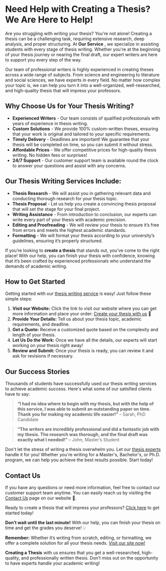 # Need Help with Creating a Thesis? We Are Here to Help!

Are you struggling with writing your thesis? You're not alone! Creating a thesis can be a challenging task, requiring extensive research, deep analysis, and proper structuring. At **Our Service** , we specialize in assisting students with every stage of thesis writing. Whether you're at the beginning of your thesis journey or nearing the final draft, our expert writers are here to support you every step of the way.

Our team of professional writers is highly experienced in creating theses across a wide range of subjects. From science and engineering to literature and social sciences, we have experts in every field. No matter how complex your topic is, we can help you turn it into a well-organized, well-researched, and high-quality thesis that will impress your professors.

## Why Choose Us for Your Thesis Writing?

- **Experienced Writers** - Our team consists of qualified professionals with years of experience in thesis writing.
- **Custom Solutions** - We provide 100% custom-written theses, ensuring that your work is original and tailored to your specific requirements.
- **Timely Delivery** - Deadlines are important! We guarantee that your thesis will be completed on time, so you can submit it without stress.
- **Affordable Prices** - We offer competitive prices for high-quality thesis writing. No hidden fees or surprises!
- **24/7 Support** - Our customer support team is available round the clock to answer your questions and assist with any concerns.

## Our Thesis Writing Services Include:

- **Thesis Research** - We will assist you in gathering relevant data and conducting thorough research for your thesis topic.
- **Thesis Proposal** - Let us help you create a convincing thesis proposal that will set the stage for your final project.
- **Writing Assistance** - From introduction to conclusion, our experts can write every part of your thesis with academic precision.
- **Editing and Proofreading** - We will review your thesis to ensure it’s free from errors and meets the highest academic standards.
- **Formatting** - We will format your thesis according to your university’s guidelines, ensuring it’s properly structured.

If you’re looking to **create a thesis** that stands out, you’ve come to the right place! With our help, you can finish your thesis with confidence, knowing that it’s been crafted by experienced professionals who understand the demands of academic writing.

## How to Get Started

Getting started with our [thesis writing service](https://tinyurl.com/topessay?keyword=creating+a+thesis "Create your thesis with our expert writers") is easy! Just follow these simple steps:

1. **Visit our Website:** Click the link to visit our website where you can get more information and place your order: [Create your thesis with us](https://tinyurl.com/topessay?keyword=creating+a+thesis "Get your thesis created now!") 🚀
2. **Provide Your Details:** Tell us about your thesis topic, academic requirements, and deadline.
3. **Get a Quote:** Receive a customized quote based on the complexity and length of your thesis.
4. **Let Us Do the Work:** Once we have all the details, our experts will start working on your thesis right away!
5. **Review and Submit:** Once your thesis is ready, you can review it and ask for revisions if necessary.

## Our Success Stories

Thousands of students have successfully used our thesis writing services to achieve academic success. Here's what some of our satisfied clients have to say:

> **“I had no idea where to begin with my thesis, but with the help of this service, I was able to submit an outstanding paper on time. Thank you for making my academic life easier!”** – Sarah, PhD Candidate

> **“The writers are incredibly professional and did a fantastic job with my thesis. The research was thorough, and the final draft was exactly what I needed!”** – John, Master’s Student

Don't let the stress of writing a thesis overwhelm you. Let our [thesis experts](https://tinyurl.com/topessay?keyword=creating+a+thesis "Thesis Writing Services") handle it for you! Whether you're writing for a Master's, Bachelor's, or Ph.D. program, we can help you achieve the best results possible. Start today!

## Contact Us

If you have any questions or need more information, feel free to contact our customer support team anytime. You can easily reach us by visiting the [Contact Us](https://tinyurl.com/topessay?keyword=creating+a+thesis "Contact Us for Thesis Assistance") page on our website 📩.

Ready to create a thesis that will impress your professors? [Click here](https://tinyurl.com/topessay?keyword=creating+a+thesis "Start your thesis writing journey today!") to get started today!

**Don’t wait until the last minute!** With our help, you can finish your thesis on time and get the grades you deserve! 💡

**Remember:** Whether it’s writing from scratch, editing, or formatting, we offer a complete solution for all your thesis needs. [Visit our site now!](https://tinyurl.com/topessay?keyword=creating+a+thesis "Professional Thesis Writing Services")

**Creating a Thesis** with us ensures that you get a well-researched, high-quality, and professionally written thesis. Don’t miss out on the opportunity to have experts handle your academic writing!
